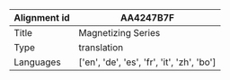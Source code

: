 |Alignment id | AA4247B7F
| --- | --- 
|Title | Magnetizing Series 
|Type | translation
|Languages | ['en', 'de', 'es', 'fr', 'it', 'zh', 'bo']